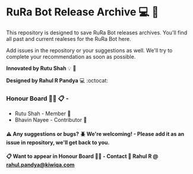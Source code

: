 # RuRa Bot Release Archive :computer: :robot:

This repository is designed to save RuRa Bot releases archives.
You'll find all past and current realeses for the RuRa Bot here.

Add issues in the repository or your suggestions as well. 
We'll try to complete your recommendation as soon as possible.

**Innovated by Rutu Shah** :bulb:	:girl:

**Designed by Rahul R Pandya** :computer: :octocat:

### Honour Board :bowing_man: :clipboard: - 
 - Rutu Shah - Member :girl:
 - Bhavin Nayee - Contributor :boy:  


#### :warning: Any suggestions or bugs? :beetle: We're welcoming!  - Please add it as an issue in repository, we'll get back to you.
#### :clipboard: Want to appear in Honour Board :bowing_man: - Contact :e-mail: Rahul R @ rahul.pandya@kiwiqa.com
